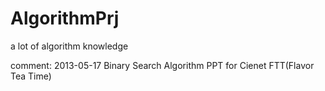 AlgorithmPrj
============

a lot of algorithm knowledge
	
comment:
	2013-05-17  Binary Search Algorithm PPT for Cienet FTT(Flavor Tea Time)
